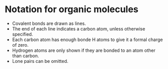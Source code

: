 # Notation for organic molecules

- Covalent bonds are drawn as lines.
- The end of each line indicates a carbon atom, unless otherwise specified.
- Each carbon atom has enough bonde H atoms to give it a formal charge of zero.
- Hydrogen atoms are only shown if they are bonded to an atom other than carbon.
- Lone pairs can be omitted.

